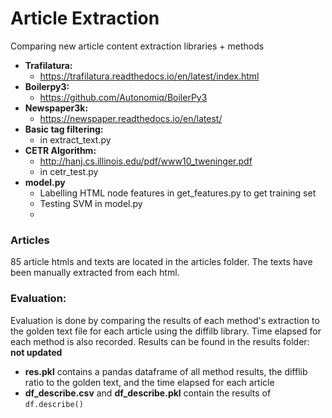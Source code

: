 # Article Extraction
Comparing new article content extraction libraries + methods
  - **Trafilatura:** 
    - https://trafilatura.readthedocs.io/en/latest/index.html
  - **Boilerpy3:** 
    - https://github.com/Autonomiq/BoilerPy3
  - **Newspaper3k:**
    - https://newspaper.readthedocs.io/en/latest/
  - **Basic tag filtering:**
    - in extract_text.py
  - **CETR Algorithm:**
    - http://hanj.cs.illinois.edu/pdf/www10_tweninger.pdf
    - in cetr_test.py
  - **model.py**
    - Labelling HTML node features in get_features.py to get training set
    - Testing SVM in model.py
    - 
### Articles
85 article htmls and texts are located in the articles folder. The texts have been manually extracted from each html. 

### Evaluation:
Evaluation is done by comparing the results of each method's extraction to the golden text file for each article using the diffilb library.
Time elapsed for each method is also recorded.
Results can be found in the results folder:
  **not updated**
  - **res.pkl** contains a pandas dataframe of all method results, the difflib ratio to the golden text, and the time elapsed for each article
  - **df_describe.csv** and **df_describe.pkl** contain the results of ```df.describe()```


